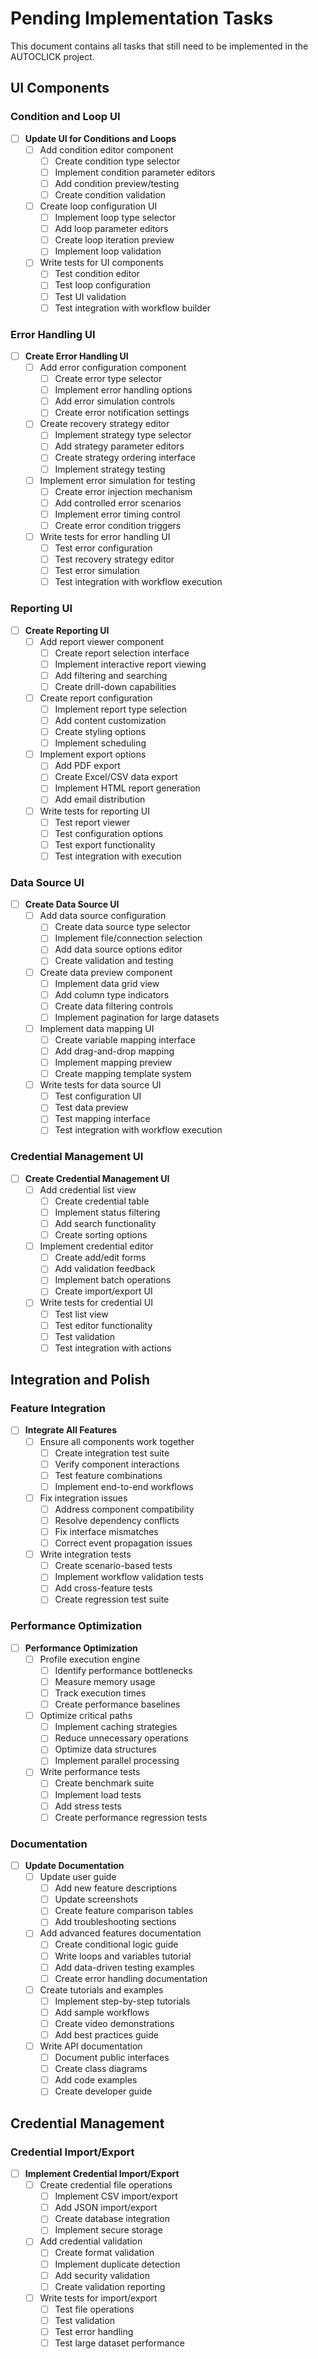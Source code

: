 # Pending Implementation Tasks

This document contains all tasks that still need to be implemented in the AUTOCLICK project.

## UI Components

### Condition and Loop UI
- [ ] **Update UI for Conditions and Loops**
  - [ ] Add condition editor component
    - [ ] Create condition type selector
    - [ ] Implement condition parameter editors
    - [ ] Add condition preview/testing
    - [ ] Create condition validation
  - [ ] Create loop configuration UI
    - [ ] Implement loop type selector
    - [ ] Add loop parameter editors
    - [ ] Create loop iteration preview
    - [ ] Implement loop validation
  - [ ] Write tests for UI components
    - [ ] Test condition editor
    - [ ] Test loop configuration
    - [ ] Test UI validation
    - [ ] Test integration with workflow builder

### Error Handling UI
- [ ] **Create Error Handling UI**
  - [ ] Add error configuration component
    - [ ] Create error type selector
    - [ ] Implement error handling options
    - [ ] Add error simulation controls
    - [ ] Create error notification settings
  - [ ] Create recovery strategy editor
    - [ ] Implement strategy type selector
    - [ ] Add strategy parameter editors
    - [ ] Create strategy ordering interface
    - [ ] Implement strategy testing
  - [ ] Implement error simulation for testing
    - [ ] Create error injection mechanism
    - [ ] Add controlled error scenarios
    - [ ] Implement error timing control
    - [ ] Create error condition triggers
  - [ ] Write tests for error handling UI
    - [ ] Test error configuration
    - [ ] Test recovery strategy editor
    - [ ] Test error simulation
    - [ ] Test integration with workflow execution

### Reporting UI
- [ ] **Create Reporting UI**
  - [ ] Add report viewer component
    - [ ] Create report selection interface
    - [ ] Implement interactive report viewing
    - [ ] Add filtering and searching
    - [ ] Create drill-down capabilities
  - [ ] Create report configuration
    - [ ] Implement report type selection
    - [ ] Add content customization
    - [ ] Create styling options
    - [ ] Implement scheduling
  - [ ] Implement export options
    - [ ] Add PDF export
    - [ ] Create Excel/CSV data export
    - [ ] Implement HTML report generation
    - [ ] Add email distribution
  - [ ] Write tests for reporting UI
    - [ ] Test report viewer
    - [ ] Test configuration options
    - [ ] Test export functionality
    - [ ] Test integration with execution

### Data Source UI
- [ ] **Create Data Source UI**
  - [ ] Add data source configuration
    - [ ] Create data source type selector
    - [ ] Implement file/connection selection
    - [ ] Add data source options editor
    - [ ] Create validation and testing
  - [ ] Create data preview component
    - [ ] Implement data grid view
    - [ ] Add column type indicators
    - [ ] Create data filtering controls
    - [ ] Implement pagination for large datasets
  - [ ] Implement data mapping UI
    - [ ] Create variable mapping interface
    - [ ] Add drag-and-drop mapping
    - [ ] Implement mapping preview
    - [ ] Create mapping template system
  - [ ] Write tests for data source UI
    - [ ] Test configuration UI
    - [ ] Test data preview
    - [ ] Test mapping interface
    - [ ] Test integration with workflow execution

### Credential Management UI
- [ ] **Create Credential Management UI**
  - [ ] Add credential list view
    - [ ] Create credential table
    - [ ] Implement status filtering
    - [ ] Add search functionality
    - [ ] Create sorting options
  - [ ] Implement credential editor
    - [ ] Create add/edit forms
    - [ ] Add validation feedback
    - [ ] Implement batch operations
    - [ ] Create import/export UI
  - [ ] Write tests for credential UI
    - [ ] Test list view
    - [ ] Test editor functionality
    - [ ] Test validation
    - [ ] Test integration with actions

## Integration and Polish

### Feature Integration
- [ ] **Integrate All Features**
  - [ ] Ensure all components work together
    - [ ] Create integration test suite
    - [ ] Verify component interactions
    - [ ] Test feature combinations
    - [ ] Implement end-to-end workflows
  - [ ] Fix integration issues
    - [ ] Address component compatibility
    - [ ] Resolve dependency conflicts
    - [ ] Fix interface mismatches
    - [ ] Correct event propagation issues
  - [ ] Write integration tests
    - [ ] Create scenario-based tests
    - [ ] Implement workflow validation tests
    - [ ] Add cross-feature tests
    - [ ] Create regression test suite

### Performance Optimization
- [ ] **Performance Optimization**
  - [ ] Profile execution engine
    - [ ] Identify performance bottlenecks
    - [ ] Measure memory usage
    - [ ] Track execution times
    - [ ] Create performance baselines
  - [ ] Optimize critical paths
    - [ ] Implement caching strategies
    - [ ] Reduce unnecessary operations
    - [ ] Optimize data structures
    - [ ] Implement parallel processing
  - [ ] Write performance tests
    - [ ] Create benchmark suite
    - [ ] Implement load tests
    - [ ] Add stress tests
    - [ ] Create performance regression tests

### Documentation
- [ ] **Update Documentation**
  - [ ] Update user guide
    - [ ] Add new feature descriptions
    - [ ] Update screenshots
    - [ ] Create feature comparison tables
    - [ ] Add troubleshooting sections
  - [ ] Add advanced features documentation
    - [ ] Create conditional logic guide
    - [ ] Write loops and variables tutorial
    - [ ] Add data-driven testing examples
    - [ ] Create error handling documentation
  - [ ] Create tutorials and examples
    - [ ] Implement step-by-step tutorials
    - [ ] Add sample workflows
    - [ ] Create video demonstrations
    - [ ] Add best practices guide
  - [ ] Write API documentation
    - [ ] Document public interfaces
    - [ ] Create class diagrams
    - [ ] Add code examples
    - [ ] Create developer guide

## Credential Management

### Credential Import/Export
- [ ] **Implement Credential Import/Export**
  - [ ] Create credential file operations
    - [ ] Implement CSV import/export
    - [ ] Add JSON import/export
    - [ ] Create database integration
    - [ ] Implement secure storage
  - [ ] Add credential validation
    - [ ] Create format validation
    - [ ] Implement duplicate detection
    - [ ] Add security validation
    - [ ] Create validation reporting
  - [ ] Write tests for import/export
    - [ ] Test file operations
    - [ ] Test validation
    - [ ] Test error handling
    - [ ] Test large dataset performance
